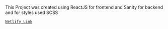 This Project was created using ReactJS for frontend and Sanity for backend and for styles used SCSS




[`Netlify Link`](https://dhanushv-portfolio.netlify.app/)
